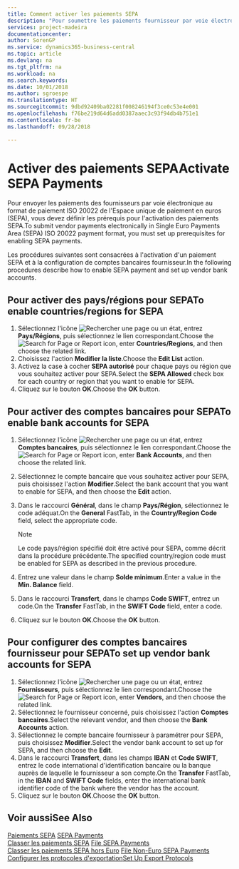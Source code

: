 ```yaml
---
title: Comment activer les paiements SEPA
description: "Pour soumettre les paiements fournisseur par voie électronique au format de paiement Single Euro Payments Area (SEPA) ISO 20022, vous devez configurer des conditions préalables pour l'activation des paiements SEPA."
services: project-madeira
documentationcenter: 
author: SorenGP
ms.service: dynamics365-business-central
ms.topic: article
ms.devlang: na
ms.tgt_pltfrm: na
ms.workload: na
ms.search.keywords: 
ms.date: 10/01/2018
ms.author: sgroespe
ms.translationtype: HT
ms.sourcegitcommit: 9dbd92409ba02281f008246194f3ce0c53e4e001
ms.openlocfilehash: f76be219d64d6add0387aaec3c93f94db4b751e1
ms.contentlocale: fr-be
ms.lasthandoff: 09/28/2018

---
```

# <a name="activate-sepa-payments"></a><span data-ttu-id="68ae0-103">Activer des paiements SEPA</span><span class="sxs-lookup"><span data-stu-id="68ae0-103">Activate SEPA Payments</span></span>
<span data-ttu-id="68ae0-104">Pour envoyer les paiements des fournisseurs par voie électronique au format de paiement ISO 20022 de l'Espace unique de paiement en euros (SEPA), vous devez définir les prérequis pour l'activation des paiements SEPA.</span><span class="sxs-lookup"><span data-stu-id="68ae0-104">To submit vendor payments electronically in Single Euro Payments Area (SEPA) ISO 20022 payment format, you must set up prerequisites for enabling SEPA payments.</span></span>  

<span data-ttu-id="68ae0-105">Les procédures suivantes sont consacrées à l'activation d'un paiement SEPA et à la configuration de comptes bancaires fournisseur.</span><span class="sxs-lookup"><span data-stu-id="68ae0-105">In the following procedures describe how to enable SEPA payment and set up vendor bank accounts.</span></span>  

## <a name="to-enable-countriesregions-for-sepa"></a><span data-ttu-id="68ae0-106">Pour activer des pays/régions pour SEPA</span><span class="sxs-lookup"><span data-stu-id="68ae0-106">To enable countries/regions for SEPA</span></span>  

1.  <span data-ttu-id="68ae0-107">Sélectionnez l'icône ![Rechercher une page ou un état](../../media/ui-search/search_small.png "icône Rechercher une page ou un état"), entrez **Pays/Régions**, puis sélectionnez le lien correspondant.</span><span class="sxs-lookup"><span data-stu-id="68ae0-107">Choose the ![Search for Page or Report](../../media/ui-search/search_small.png "Search for Page or Report icon") icon, enter **Countries/Regions**, and then choose the related link.</span></span>  
2.  <span data-ttu-id="68ae0-108">Choisissez l'action **Modifier la liste**.</span><span class="sxs-lookup"><span data-stu-id="68ae0-108">Choose the **Edit List** action.</span></span>  
3.  <span data-ttu-id="68ae0-109">Activez la case à cocher **SEPA autorisé** pour chaque pays ou région que vous souhaitez activer pour SEPA.</span><span class="sxs-lookup"><span data-stu-id="68ae0-109">Select the **SEPA Allowed** check box for each country or region that you want to enable for SEPA.</span></span>  
4.  <span data-ttu-id="68ae0-110">Cliquez sur le bouton **OK**.</span><span class="sxs-lookup"><span data-stu-id="68ae0-110">Choose the **OK** button.</span></span>  

## <a name="to-enable-bank-accounts-for-sepa"></a><span data-ttu-id="68ae0-111">Pour activer des comptes bancaires pour SEPA</span><span class="sxs-lookup"><span data-stu-id="68ae0-111">To enable bank accounts for SEPA</span></span>  

1.  <span data-ttu-id="68ae0-112">Sélectionnez l'icône ![Rechercher une page ou un état](../../media/ui-search/search_small.png "icône Rechercher une page ou un état"), entrez **Comptes bancaires**, puis sélectionnez le lien correspondant.</span><span class="sxs-lookup"><span data-stu-id="68ae0-112">Choose the ![Search for Page or Report](../../media/ui-search/search_small.png "Search for Page or Report icon") icon, enter **Bank Accounts**, and then choose the related link.</span></span>  
2.  <span data-ttu-id="68ae0-113">Sélectionnez le compte bancaire que vous souhaitez activer pour SEPA, puis choisissez l'action **Modifier**.</span><span class="sxs-lookup"><span data-stu-id="68ae0-113">Select the bank account that you want to enable for SEPA, and then choose the **Edit** action.</span></span>  
3.  <span data-ttu-id="68ae0-114">Dans le raccourci **Général**, dans le champ **Pays/Région**, sélectionnez le code adéquat.</span><span class="sxs-lookup"><span data-stu-id="68ae0-114">On the **General** FastTab, in the **Country/Region Code** field, select the appropriate code.</span></span>  

    > [!NOTE]  
    >  <span data-ttu-id="68ae0-115">Le code pays/région spécifié doit être activé pour SEPA, comme décrit dans la procédure précédente.</span><span class="sxs-lookup"><span data-stu-id="68ae0-115">The specified country/region code must be enabled for SEPA as described in the previous procedure.</span></span>  

4.  <span data-ttu-id="68ae0-116">Entrez une valeur dans le champ **Solde minimum**.</span><span class="sxs-lookup"><span data-stu-id="68ae0-116">Enter a value in the **Min. Balance** field.</span></span>  
5.  <span data-ttu-id="68ae0-117">Dans le raccourci **Transfert**, dans le champs **Code SWIFT**, entrez un code.</span><span class="sxs-lookup"><span data-stu-id="68ae0-117">On the **Transfer** FastTab, in the **SWIFT Code** field, enter a code.</span></span>  
6.  <span data-ttu-id="68ae0-118">Cliquez sur le bouton **OK**.</span><span class="sxs-lookup"><span data-stu-id="68ae0-118">Choose the **OK** button.</span></span>  

## <a name="to-set-up-vendor-bank-accounts-for-sepa"></a><span data-ttu-id="68ae0-119">Pour configurer des comptes bancaires fournisseur pour SEPA</span><span class="sxs-lookup"><span data-stu-id="68ae0-119">To set up vendor bank accounts for SEPA</span></span>  

1.  <span data-ttu-id="68ae0-120">Sélectionnez l'icône ![Rechercher une page ou un état](../../media/ui-search/search_small.png "icône Rechercher une page ou un état"), entrez **Fournisseurs**, puis sélectionnez le lien correspondant.</span><span class="sxs-lookup"><span data-stu-id="68ae0-120">Choose the ![Search for Page or Report](../../media/ui-search/search_small.png "Search for Page or Report icon") icon, enter **Vendors**, and then choose the related link.</span></span>  
2.  <span data-ttu-id="68ae0-121">Sélectionnez le fournisseur concerné, puis choisissez l'action **Comptes bancaires**.</span><span class="sxs-lookup"><span data-stu-id="68ae0-121">Select the relevant vendor, and then choose the **Bank Accounts** action.</span></span>  
3.  <span data-ttu-id="68ae0-122">Sélectionnez le compte bancaire fournisseur à paramétrer pour SEPA, puis choisissez **Modifier**.</span><span class="sxs-lookup"><span data-stu-id="68ae0-122">Select the vendor bank account to set up for SEPA, and then choose the **Edit**.</span></span>  
4.  <span data-ttu-id="68ae0-123">Dans le raccourci **Transfert**, dans les champs **IBAN** et **Code SWIFT**, entrez le code international d'identification bancaire ou la banque auprès de laquelle le fournisseur a son compte.</span><span class="sxs-lookup"><span data-stu-id="68ae0-123">On the **Transfer** FastTab, in the **IBAN** and **SWIFT Code** fields, enter the international bank identifier code of the bank where the vendor has the account.</span></span>  
5.  <span data-ttu-id="68ae0-124">Cliquez sur le bouton **OK**.</span><span class="sxs-lookup"><span data-stu-id="68ae0-124">Choose the **OK** button.</span></span>  

## <a name="see-also"></a><span data-ttu-id="68ae0-125">Voir aussi</span><span class="sxs-lookup"><span data-stu-id="68ae0-125">See Also</span></span>  
 <span data-ttu-id="68ae0-126">[Paiements SEPA](sepa-payments.md) </span><span class="sxs-lookup"><span data-stu-id="68ae0-126">[SEPA Payments](sepa-payments.md) </span></span>  
 <span data-ttu-id="68ae0-127">[Classer les paiements SEPA](how-to-file-sepa-payments.md) </span><span class="sxs-lookup"><span data-stu-id="68ae0-127">[File SEPA Payments](how-to-file-sepa-payments.md) </span></span>  
 <span data-ttu-id="68ae0-128">[Classer les paiements SEPA hors Euro](how-to-file-non-euro-sepa-payments.md) </span><span class="sxs-lookup"><span data-stu-id="68ae0-128">[File Non-Euro SEPA Payments](how-to-file-non-euro-sepa-payments.md) </span></span>  
 [<span data-ttu-id="68ae0-129">Configurer les protocoles d'exportation</span><span class="sxs-lookup"><span data-stu-id="68ae0-129">Set Up Export Protocols</span></span>](how-to-set-up-export-protocols.md)

